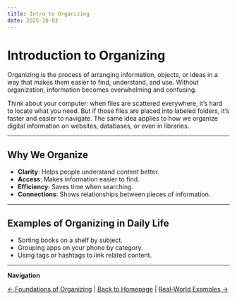 ```yaml
---
title: Intro to Organizing
date: 2025-10-03
---
```

# Introduction to Organizing

Organizing is the process of arranging information, objects, or ideas in a way that makes them easier to find, understand, and use. Without organization, information becomes overwhelming and confusing.  

Think about your computer: when files are scattered everywhere, it’s hard to locate what you need. But if those files are placed into labeled folders, it’s faster and easier to navigate. The same idea applies to how we organize digital information on websites, databases, or even in libraries.  

---

## Why We Organize

- **Clarity**: Helps people understand content better.  
- **Access**: Makes information easier to find.  
- **Efficiency**: Saves time when searching.  
- **Connections**: Shows relationships between pieces of information.  

---

## Examples of Organizing in Daily Life

- Sorting books on a shelf by subject.  
- Grouping apps on your phone by category.  
- Using tags or hashtags to link related content.  

---

**Navigation**  

[← Foundations of Organizing](foundations-of-organizing/index.md) | [Back to Homepage](../index.md) | [Real-World Examples →](page3.md)